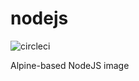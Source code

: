 # nodejs

![circleci][circleci]

Alpine-based NodeJS image

[circleci]: https://img.shields.io/circleci/build/gh/vektorcloud/nodejs?color=1dd6c9&logo=CircleCI&logoColor=1dd6c9&style=for-the-badge "nodejs"
